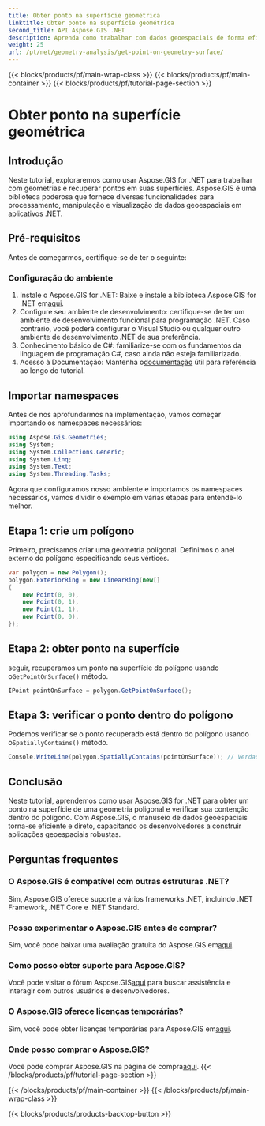 ```yaml
---
title: Obter ponto na superfície geométrica
linktitle: Obter ponto na superfície geométrica
second_title: API Aspose.GIS .NET
description: Aprenda como trabalhar com dados geoespaciais de forma eficiente usando Aspose.GIS for .NET. Guia passo a passo e perguntas frequentes incluídas.
weight: 25
url: /pt/net/geometry-analysis/get-point-on-geometry-surface/
---
```


{{< blocks/products/pf/main-wrap-class >}}
{{< blocks/products/pf/main-container >}}
{{< blocks/products/pf/tutorial-page-section >}}

# Obter ponto na superfície geométrica

## Introdução
Neste tutorial, exploraremos como usar Aspose.GIS for .NET para trabalhar com geometrias e recuperar pontos em suas superfícies. Aspose.GIS é uma biblioteca poderosa que fornece diversas funcionalidades para processamento, manipulação e visualização de dados geoespaciais em aplicativos .NET.
## Pré-requisitos
Antes de começarmos, certifique-se de ter o seguinte:
### Configuração do ambiente
1. Instale o Aspose.GIS for .NET: Baixe e instale a biblioteca Aspose.GIS for .NET em[aqui](https://releases.aspose.com/gis/net/).
2. Configure seu ambiente de desenvolvimento: certifique-se de ter um ambiente de desenvolvimento funcional para programação .NET. Caso contrário, você poderá configurar o Visual Studio ou qualquer outro ambiente de desenvolvimento .NET de sua preferência.
3. Conhecimento básico de C#: familiarize-se com os fundamentos da linguagem de programação C#, caso ainda não esteja familiarizado.
4.  Acesso à Documentação: Mantenha o[documentação](https://reference.aspose.com/gis/net/) útil para referência ao longo do tutorial.

## Importar namespaces
Antes de nos aprofundarmos na implementação, vamos começar importando os namespaces necessários:

```csharp
using Aspose.Gis.Geometries;
using System;
using System.Collections.Generic;
using System.Linq;
using System.Text;
using System.Threading.Tasks;
```

Agora que configuramos nosso ambiente e importamos os namespaces necessários, vamos dividir o exemplo em várias etapas para entendê-lo melhor.
## Etapa 1: crie um polígono
Primeiro, precisamos criar uma geometria poligonal. Definimos o anel externo do polígono especificando seus vértices.
```csharp
var polygon = new Polygon();
polygon.ExteriorRing = new LinearRing(new[]
{
    new Point(0, 0),
    new Point(0, 1),
    new Point(1, 1),
    new Point(0, 0),
});
```
## Etapa 2: obter ponto na superfície
 seguir, recuperamos um ponto na superfície do polígono usando o`GetPointOnSurface()` método.
```csharp
IPoint pointOnSurface = polygon.GetPointOnSurface();
```
## Etapa 3: verificar o ponto dentro do polígono
 Podemos verificar se o ponto recuperado está dentro do polígono usando o`SpatiallyContains()` método.
```csharp
Console.WriteLine(polygon.SpatiallyContains(pointOnSurface)); // Verdadeiro
```

## Conclusão
Neste tutorial, aprendemos como usar Aspose.GIS for .NET para obter um ponto na superfície de uma geometria poligonal e verificar sua contenção dentro do polígono. Com Aspose.GIS, o manuseio de dados geoespaciais torna-se eficiente e direto, capacitando os desenvolvedores a construir aplicações geoespaciais robustas.
## Perguntas frequentes
### O Aspose.GIS é compatível com outras estruturas .NET?
Sim, Aspose.GIS oferece suporte a vários frameworks .NET, incluindo .NET Framework, .NET Core e .NET Standard.
### Posso experimentar o Aspose.GIS antes de comprar?
 Sim, você pode baixar uma avaliação gratuita do Aspose.GIS em[aqui](https://releases.aspose.com/).
### Como posso obter suporte para Aspose.GIS?
 Você pode visitar o fórum Aspose.GIS[aqui](https://forum.aspose.com/c/gis/33) para buscar assistência e interagir com outros usuários e desenvolvedores.
### O Aspose.GIS oferece licenças temporárias?
 Sim, você pode obter licenças temporárias para Aspose.GIS em[aqui](https://purchase.aspose.com/temporary-license/).
### Onde posso comprar o Aspose.GIS?
 Você pode comprar Aspose.GIS na página de compra[aqui](https://purchase.aspose.com/buy).
{{< /blocks/products/pf/tutorial-page-section >}}

{{< /blocks/products/pf/main-container >}}
{{< /blocks/products/pf/main-wrap-class >}}

{{< blocks/products/products-backtop-button >}}
